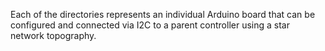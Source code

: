 Each of the directories represents an individual Arduino board that can be
configured and connected via I2C to a parent controller using a star network
topography.
